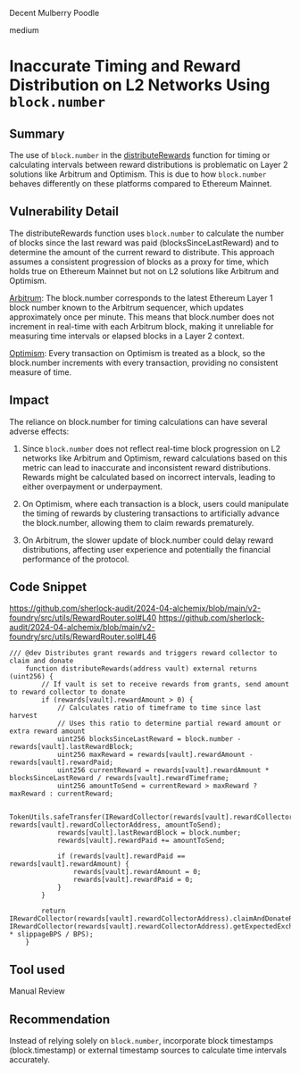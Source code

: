 Decent Mulberry Poodle

medium

# Inaccurate Timing and Reward Distribution on L2 Networks Using `block.number`

## Summary

The use of `block.number` in the [distributeRewards](https://github.com/sherlock-audit/2024-04-alchemix/blob/main/v2-foundry/src/utils/RewardRouter.sol#L35) function for timing or calculating intervals between reward distributions is problematic on Layer 2 solutions like Arbitrum and Optimism. This is due to how `block.number` behaves differently on these platforms compared to Ethereum Mainnet.

## Vulnerability Detail

The distributeRewards function uses `block.number` to calculate the number of blocks since the last reward was paid (blocksSinceLastReward) and to determine the amount of the current reward to distribute. This approach assumes a consistent progression of blocks as a proxy for time, which holds true on Ethereum Mainnet but not on L2 solutions like Arbitrum and Optimism.

[Arbitrum](https://docs.arbitrum.io/build-decentralized-apps/arbitrum-vs-ethereum/block-numbers-and-time): The block.number corresponds to the latest Ethereum Layer 1 block number known to the Arbitrum sequencer, which updates approximately once per minute. This means that block.number does not increment in real-time with each Arbitrum block, making it unreliable for measuring time intervals or elapsed blocks in a Layer 2 context.

[Optimism](https://docs.optimism.io/chain/differences#block-numbers-and-timestamps): Every transaction on Optimism is treated as a block, so the block.number increments with every transaction, providing no consistent measure of time.

## Impact

The reliance on block.number for timing calculations can have several adverse effects:
1. Since `block.number` does not reflect real-time block progression on L2 networks like Arbitrum and Optimism, reward calculations based on this metric can lead to inaccurate and inconsistent reward distributions. Rewards might be calculated based on incorrect intervals, leading to either overpayment or underpayment.

2. On Optimism, where each transaction is a block, users could manipulate the timing of rewards by clustering transactions to artificially advance the block.number, allowing them to claim rewards prematurely.

3. On Arbitrum, the slower update of block.number could delay reward distributions, affecting user experience and potentially the financial performance of the protocol.

## Code Snippet

https://github.com/sherlock-audit/2024-04-alchemix/blob/main/v2-foundry/src/utils/RewardRouter.sol#L40
https://github.com/sherlock-audit/2024-04-alchemix/blob/main/v2-foundry/src/utils/RewardRouter.sol#L46

```solidity
/// @dev Distributes grant rewards and triggers reward collector to claim and donate
    function distributeRewards(address vault) external returns (uint256) {
        // If vault is set to receive rewards from grants, send amount to reward collector to donate
        if (rewards[vault].rewardAmount > 0) {
            // Calculates ratio of timeframe to time since last harvest
            // Uses this ratio to determine partial reward amount or extra reward amount
            uint256 blocksSinceLastReward = block.number - rewards[vault].lastRewardBlock;
            uint256 maxReward = rewards[vault].rewardAmount - rewards[vault].rewardPaid;
            uint256 currentReward = rewards[vault].rewardAmount * blocksSinceLastReward / rewards[vault].rewardTimeframe;
            uint256 amountToSend = currentReward > maxReward ? maxReward : currentReward;

            TokenUtils.safeTransfer(IRewardCollector(rewards[vault].rewardCollectorAddress).rewardToken(), rewards[vault].rewardCollectorAddress, amountToSend);
            rewards[vault].lastRewardBlock = block.number;
            rewards[vault].rewardPaid += amountToSend;

            if (rewards[vault].rewardPaid == rewards[vault].rewardAmount) {
                rewards[vault].rewardAmount = 0;
                rewards[vault].rewardPaid = 0;
            }
        }

        return IRewardCollector(rewards[vault].rewardCollectorAddress).claimAndDonateRewards(vault, IRewardCollector(rewards[vault].rewardCollectorAddress).getExpectedExchange(vault) * slippageBPS / BPS);
    }
```

## Tool used

Manual Review

## Recommendation

Instead of relying solely on `block.number`, incorporate block timestamps (block.timestamp) or external timestamp sources to calculate time intervals accurately.
